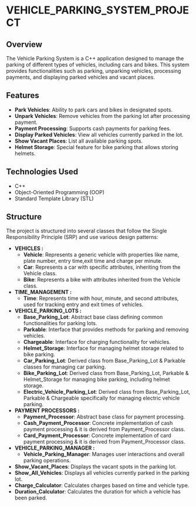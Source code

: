 # VEHICLE_PARKING_SYSTEM_PROJECT 
## Overview
The Vehicle Parking System is a C++ application designed to manage the parking of different types of vehicles, including cars and bikes. This system provides functionalities such as parking, unparking vehicles, processing payments, and displaying parked vehicles and vacant places.

## Features
- **Park Vehicles**: Ability to park cars and bikes in designated spots.
- **Unpark Vehicles**: Remove vehicles from the parking lot after processing payment.
- **Payment Processing**: Supports cash payments for parking fees.
- **Display Parked Vehicles**: View all vehicles currently parked in the lot.
- **Show Vacant Places**: List all available parking spots.
- **Helmet Storage**: Special feature for bike parking that allows storing helmets.

## Technologies Used
- C++
- Object-Oriented Programming (OOP)
- Standard Template Library (STL)
## Structure
The project is structured into several classes that follow the Single Responsibility Principle (SRP) and use various design patterns:
- **VEHICLES :**
  - **Vehicle**: Represents a generic vehicle with properties like name, plate number, entry time,exit time and charge per minute.
  - **Car**: Represents a car with specific attributes, inheriting from the Vehicle class.
  - **Bike**: Represents a bike with attributes inherited from the Vehicle class.
- **TIME_MANAGEMENT :**
  - **Time**: Represents time with hour, minute, and second attributes, used for tracking entry and exit times of vehicles.
- **VEHICLE_PARKING_LOTS :**
  - **Base_Parking_Lot**: Abstract base class defining common functionalities for parking lots.
  - **Parkable**: Interface that provides methods for parking and removing vehicles.
  - **Chargeable**: Interface for charging functionality for vehicles.
  - **Helmet_Storage**: Interface for managing helmet storage related to bike parking.
  - **Car_Parking_Lot**: Derived class from Base_Parking_Lot & Parkable classes for managing car parking.
  - **Bike_Parking_Lot**: Derived class from Base_Parking_Lot, Parkable & Helmet_Storage for managing bike parking, including helmet storage.
  - **Electric_Vehicle_Parking_Lot**: Derived class from Base_Parking_Lot, Parkable & Chargeable specifically for managing electric vehicle parking.
- **PAYMENT PROCESSORS :**
  - **Payment_Processor**: Abstract base class for payment processing.
  - **Cash_Payment_Processor**: Concrete implementation of cash payment processing & it is derived from Payment_Processor class.
  - **Card_Payment_Processor**: Concrete implementation of card payment processing & it is derived from Payment_Processor class.
- **VEHICLE_PARKING_MANAGER :**
  - **Vehicle_Parking_Manager**: Manages user interactions and overall parking operations.
- **Show_Vacant_Places**: Displays the vacant spots in the parking lot.
- **Show_All_Vehicles**: Displays all vehicles currently parked in the parking lot.
- **Charge_Calculator**: Calculates charges based on time and vehicle type.
- **Duration_Calculator**: Calculates the duration for which a vehicle has been parked.
